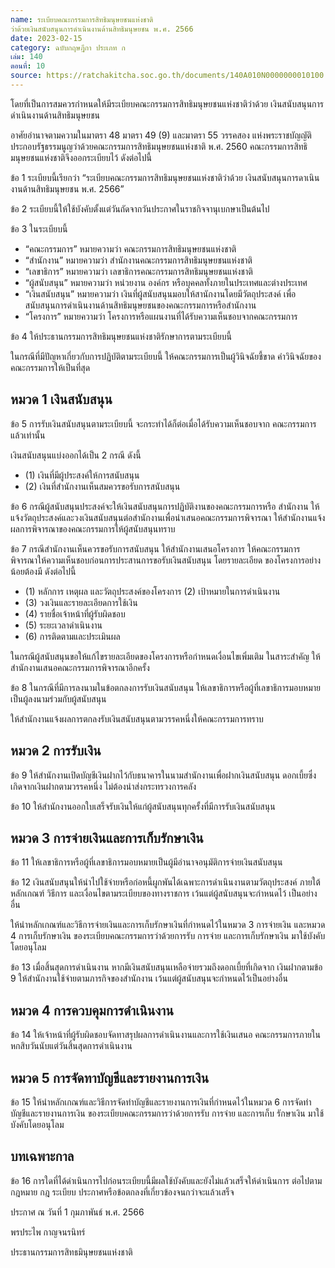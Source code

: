 ```yaml
---
name: ระเบียบคณะกรรมการสิทธิมนุษยชนแห่งชาติ
ว่าด้วยเงินสนับสนุนการดำเนินงานด้านสิทธิมนุษยชน พ.ศ. 2566
date: 2023-02-15
category: ฉบับกฤษฎีกา ประเภท ก
เล่ม: 140
ตอนที่: 10
source: https://ratchakitcha.soc.go.th/documents/140A010N0000000010100.pdf
---
```


โดยที่เป็นการสมควรกำหนดให้มีระเบียบคณะกรรมการสิทธิมนุษยชนแห่งชาติว่าด้วย เงินสนับสนุนการดำเนินงานด้านสิทธิมนุษยชน

อาศัยอำนาจตามความในมาตรา 48 มาตรา 49 (9) และมาตรา 55 วรรคสอง แห่งพระราชบัญญัติประกอบรัฐธรรมนูญว่าด้วยคณะกรรมการสิทธิมนุษยชนแห่งชาติ พ.ศ. 2560 คณะกรรมการสิทธิมนุษยชนแห่งชาติจึงออกระเบียบไว้ ดังต่อไปนี้

ข้อ 1 ระเบียบนี้เรียกว่า “ระเบียบคณะกรรมการสิทธิมนุษยชนแห่งชาติว่าด้วย เงินสนับสนุนการดาเนินงานด้านสิทธิมนุษยชน พ.ศ. 2566”

ข้อ 2 ระเบียบนี้ให้ใช้บังคับตั้งแต่วันถัดจากวันประกาศในราชกิจจานุเบกษาเป็นต้นไป

ข้อ 3 ในระเบียบนี้

- “คณะกรรมการ” หมายความว่า คณะกรรมการสิทธิมนุษยชนแห่งชาติ
- “สำนักงาน” หมายความว่า สำนักงานคณะกรรมการสิทธิมนุษยชนแห่งชาติ
- “เลขาธิการ” หมายความว่า เลขาธิการคณะกรรมการสิทธิมนุษยชนแห่งชาติ
- “ผู้สนับสนุน” หมายความว่า หน่วยงาน องค์กร หรือบุคคลทั้งภายในประเทศและต่างประเทศ
- “เงินสนับสนุน” หมายความว่า เงินที่ผู้สนับสนุนมอบให้สานักงานโดยมีวัตถุประสงค์
  เพื่อสนับสนุนการดำเนินงานด้านสิทธิมนุษยชนของคณะกรรมการหรือสำนักงาน
- “โครงการ” หมายความว่า โครงการหรือแผนงานที่ได้รับความเห็นชอบจากคณะกรรมการ

ข้อ 4 ให้ประธานกรรมการสิทธิมนุษยชนแห่งชาติรักษาการตามระเบียบนี้

ในกรณีที่มีปัญหาเกี่ยวกับการปฏิบัติตามระเบียบนี้ ให้คณะกรรมการเป็นผู้วินิจฉัยชี้ขาด
คำวินิจฉัยของคณะกรรมการให้เป็นที่สุด

## หมวด 1 เงินสนับสนุน

ข้อ 5 การรับเงินสนับสนุนตามระเบียบนี้ จะกระทำได้ก็ต่อเมื่อได้รับความเห็นชอบจาก คณะกรรมการแล้วเท่านั้น

เงินสนับสนุนแบ่งออกได้เป็น 2 กรณี ดังนี้

- (1) เงินที่มีผู้ประสงค์ให้การสนับสนุน
- (2) เงินที่สำนักงานเห็นสมควรขอรับการสนับสนุน

ข้อ 6 กรณีผู้สนับสนุนประสงค์จะให้เงินสนับสนุนการปฏิบัติงานของคณะกรรมการหรือ สำนักงาน ให้แจ้งวัตถุประสงค์และวงเงินสนับสนุนต่อสำนักงานเพื่อนำเสนอคณะกรรมการพิจารณา
ให้สำนักงานแจ้งผลการพิจารณาของคณะกรรมการให้ผู้สนับสนุนทราบ

ข้อ 7 กรณีสำนักงานเห็นควรขอรับการสนับสนุน ให้สำนักงานเสนอโครงการ ให้คณะกรรมการพิจารณาให้ความเห็นชอบก่อนการประสานการขอรับเงินสนับสนุน โดยรายละเอียด ของโครงการอย่างน้อยต้องมี ดังต่อไปนี้

- (1) หลักการ เหตุผล และวัตถุประสงค์ของโครงการ (2) เป้าหมายในการดำเนินงาน
- (3) วงเงินและรายละเอียดการใช้เงิน
- (4) รายชื่อเจ้าหน้าที่ผู้รับผิดชอบ
- (5) ระยะเวลาดำเนินงาน
- (6) การติดตามและประเมินผล

ในกรณีผู้สนับสนุนขอให้แก้ไขรายละเอียดของโครงการหรือกำหนดเงื่อนไขเพิ่มเติม
ในสาระสำคัญ ให้สำนักงานเสนอคณะกรรมการพิจารณาอีกครั้ง

ข้อ 8 ในกรณีที่มีการลงนามในข้อตกลงการรับเงินสนับสนุน ให้เลขาธิการหรือผู้ที่เลขาธิการมอบหมายเป็นผู้ลงนามร่วมกับผู้สนับสนุน

ให้สำนักงานแจ้งผลการตกลงรับเงินสนับสนุนตามวรรคหนี่งให้คณะกรรมการทราบ

## หมวด 2 การรับเงิน

ข้อ 9 ให้สำนักงานเปิดบัญชีเงินฝากไว้กับธนาคารในนามสำนักงานเพื่อฝากเงินสนับสนุน ดอกเบี้ยซึ่งเกิดจากเงินฝากตามวรรคหนึ่ง ไม่ต้องนำส่งกระทรวงการคลัง

ข้อ 10 ให้สำนักงานออกใบเสร็จรับเงินให้แก่ผู้สนับสนุนทุกครั้งที่มีการรับเงินสนับสนุน

## หมวด 3 การจ่ายเงินและการเก็บรักษาเงิน

ข้อ 11 ให้เลขาธิการหรือผู้ที่เลขาธิการมอบหมายเป็นผู้มีอำนาจอนุมัติการจ่ายเงินสนับสนุน

ข้อ 12 เงินสนับสนุนให้นำไปใช้จ่ายหรือก่อหนี้ผูกพันได้เฉพาะการดำเนินงานตามวัตถุประสงค์ ภายใต้หลักเกณฑ์ วิธีการ และเงื่อนไขตามระเบียบของทางราชการ เว้นแต่ผู้สนับสนุนจะกำหนดไว้ เป็นอย่างอื่น

ให้นำหลักเกณฑ์และวิธีการจ่ายเงินและการเก็บรักษาเงินที่กำหนดไว้ในหมวด 3 การจ่ายเงิน และหมวด 4 การเก็บรักษาเงิน ของระเบียบคณะกรรมการว่าด้วยการรับ การจ่าย และการเก็บรักษาเงิน มาใช้บังคับโดยอนุโลม

ข้อ 13 เมื่อสิ้นสุดการดำเนินงาน หากมีเงินสนับสนุนเหลือจ่ายรวมถึงดอกเบี้ยที่เกิดจาก เงินฝากตามข้อ 9 ให้สำนักงานใช้จ่ายตามภารกิจของสำนักงาน เว้นแต่ผู้สนับสนุนจะกำหนดไว้เป็นอย่างอื่น

## หมวด 4 การควบคุมการดำเนินงาน

ข้อ 14 ให้เจ้าหน้าที่ผู้รับผิดชอบจัดทาสรุปผลการดำเนินงานและการใช้เงินเสนอ คณะกรรมการภายในหกสิบวันนับแต่วันสิ้นสุดการดำเนินงาน

## หมวด 5 การจัดทาบัญชีและรายงานการเงิน

ข้อ 15 ให้นำหลักเกณฑ์และวิธีการจัดทำบัญชีและรายงานการเงินที่กำหนดไว้ในหมวด 6 การจัดทำบัญชีและรายงานการเงิน ของระเบียบคณะกรรมการว่าด้วยการรับ การจ่าย และการเก็บ รักษาเงิน มาใช้บังคับโดยอนุโลม

## บทเฉพาะกาล

ข้อ 16 การใดที่ได้ดำเนินการไปก่อนระเบียบนี้มีผลใช้บังคับและยังไม่แล้วเสร็จให้ดำเนินการ ต่อไปตามกฎหมาย กฎ ระเบียบ ประกาศหรือข้อตกลงที่เกี่ยวข้องจนกว่าจะแล้วเสร็จ

ประกาศ ณ วันที่ 1 กุมภาพันธ์ พ.ศ. 2566

พรประไพ กาญจนรนิทร์

ประธานกรรมการสิทธมินุษยชนแห่งชาติ

